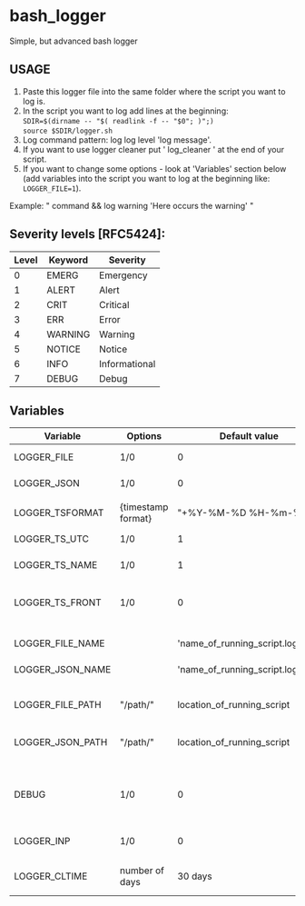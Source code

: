# bash_logger
Simple, but advanced bash logger

## USAGE
1. Paste this logger file into the same folder where the script you want to log is.
2. In the script you want to log add lines at the beginning:
<br>```SDIR=$(dirname -- "$( readlink -f -- "$0"; )";)```
<br>```source $SDIR/logger.sh```
2. Log command pattern: log log level 'log message'.
3. If you want to use logger cleaner put ' log_cleaner ' at the end of your script.
4. If you want to change some options - look at 'Variables' section below <br>(add variables into the script you want to log at the beginning like: ```LOGGER_FILE=1```).
                                                                                                         
Example: " command && log warning 'Here occurs the warning' "

## Severity levels [RFC5424]:
|<b>Level|<b>Keyword|<b>Severity|
|--|--|--|
|0|EMERG|Emergency|
|1|ALERT|Alert|
|2|CRIT|Critical|
|3|ERR|Error|
|4|WARNING|Warning|
|5|NOTICE|Notice|
|6|INFO|Informational|
|7|DEBUG|Debug|

## Variables
|<b>Variable|<b>Options|<b>Default value|<b>Explanation|
|--|--|--|--|
|LOGGER_FILE|1/0|0|Logging to TXT file ON/OFF|
|LOGGER_JSON|1/0|0|Logging to JSON file ON/OFF|
|||||
|LOGGER_TSFORMAT|{timestamp format}|"+%Y-%M-%D %H-%m-%s"|Timestamp format|
|LOGGER_TS_UTC|1/0|1|TimeStamp in UTC time|
|LOGGER_TS_NAME|1/0|1|TimeStamp in log files names|
|LOGGER_TS_FRONT|1/0|0|Log name order: 1 = timestamp_name.log 0 = name_timestamp.log|
|||||
|LOGGER_FILE_NAME||'name_of_running_script.log'|Name of the txt log file with extension|
|LOGGER_JSON_NAME||'name_of_running_script.log.json'|Name of the json log file with extension|
|||||
|LOGGER_FILE_PATH|"/path/"|location_of_running_script|Output location for TXT file [Must end with '/']|
|LOGGER_JSON_PATH|"/path/"|location_of_running_script|Output location for JSON file [Must end with '/']|
|||||
|DEBUG|1/0|0|DEBUG option (running only lines with logging option + stop where ERROR level occurs)|
|||||
|LOGGER_INP|1/0|0|Put path of the script into logs|
|||||
|LOGGER_CLTIME|number of days|30 days|How long log files should be kept (automatic delete)|
